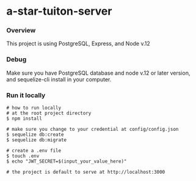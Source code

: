 # a-star-tuiton-server

### Overview

This project is using PostgreSQL, Express, and Node v.12

### Debug

Make sure you have PostgreSQL database and node v.12 or later version, and sequelize-cli install in your computer.

### Run it locally

```
# how to run locally
# at the root project directory
$ npm install

# make sure you change to your credential at config/config.json
$ sequelize db:create
$ sequelize db:migrate

# create a .env file
$ touch .env
$ echo "JWT_SECRET=$(input_your_value_here)"

# the project is default to serve at http://localhost:3000
```

